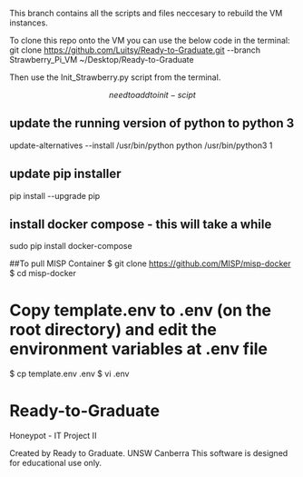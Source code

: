 This branch contains all the scripts and files neccesary to rebuild the VM instances. 


To clone this repo onto the VM you can use the below code in the terminal:
git clone https://github.com/Luitsy/Ready-to-Graduate.git --branch Strawberry_Pi_VM ~/Desktop/Ready-to-Graduate

Then use the Init_Strawberry.py script from the terminal. 

$$need to add to init- scipt$$
## update the running version of python to python 3
update-alternatives --install /usr/bin/python python /usr/bin/python3 1

## update pip installer
pip install --upgrade pip

## install docker compose - this will take a while
sudo pip install docker-compose

##To pull MISP Container
$ git clone https://github.com/MISP/misp-docker
$ cd misp-docker
# Copy template.env to .env (on the root directory) and edit the environment variables at .env file
$ cp template.env .env
$ vi .env


# Ready-to-Graduate
Honeypot - IT Project II


Created by Ready to Graduate.
UNSW Canberra
This software is designed for educational use only. 
